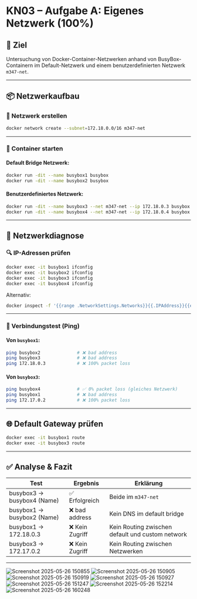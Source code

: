 # KN03 – Aufgabe A: Eigenes Netzwerk (100%)

## 🎯 Ziel
Untersuchung von Docker-Container-Netzwerken anhand von BusyBox-Containern im Default-Netzwerk und einem benutzerdefinierten Netzwerk `m347-net`.

---

## 📦 Netzwerkaufbau

### 🔧 Netzwerk erstellen
```bash
docker network create --subnet=172.18.0.0/16 m347-net
```

---

### 🧱 Container starten

#### Default Bridge Netzwerk:
```bash
docker run -dit --name busybox1 busybox
docker run -dit --name busybox2 busybox
```

#### Benutzerdefiniertes Netzwerk:
```bash
docker run -dit --name busybox3 --net m347-net --ip 172.18.0.3 busybox
docker run -dit --name busybox4 --net m347-net --ip 172.18.0.4 busybox
```

---

## 🧪 Netzwerkdiagnose

### 🔍 IP-Adressen prüfen
```bash
docker exec -it busybox1 ifconfig
docker exec -it busybox2 ifconfig
docker exec -it busybox3 ifconfig
docker exec -it busybox4 ifconfig
```

Alternativ:
```bash
docker inspect -f '{{range .NetworkSettings.Networks}}{{.IPAddress}}{{end}}' busybox1
```

---

### 📡 Verbindungstest (Ping)

#### Von `busybox1`:
```bash
ping busybox2              # ❌ bad address
ping busybox3              # ❌ bad address
ping 172.18.0.3            # ❌ 100% packet loss
```

#### Von `busybox3`:
```bash
ping busybox4              # ✅ 0% packet loss (gleiches Netzwerk)
ping busybox1              # ❌ bad address
ping 172.17.0.2            # ❌ 100% packet loss
```

---

## 🌐 Default Gateway prüfen
```bash
docker exec -it busybox1 route
docker exec -it busybox3 route
```

---

## ✅ Analyse & Fazit

| Test                                | Ergebnis         | Erklärung |
|-------------------------------------|------------------|-----------|
| busybox3 → busybox4 (Name)          | ✅ Erfolgreich   | Beide im `m347-net` |
| busybox1 → busybox2 (Name)          | ❌ bad address   | Kein DNS im default bridge |
| busybox1 → 172.18.0.3               | ❌ Kein Zugriff  | Kein Routing zwischen default und custom network |
| busybox3 → 172.17.0.2               | ❌ Kein Zugriff  | Kein Routing zwischen Netzwerken |

---

![Screenshot 2025-05-26 150855](https://github.com/user-attachments/assets/564f91aa-2706-4c40-953d-fdb4feb93348)
![Screenshot 2025-05-26 150905](https://github.com/user-attachments/assets/163f08a8-5107-4a35-b4ee-a36e088b55f9)
![Screenshot 2025-05-26 150919](https://github.com/user-attachments/assets/5e592564-d3d2-483c-a75f-ac8fce068a35)
![Screenshot 2025-05-26 150927](https://github.com/user-attachments/assets/d9c23d55-3a9e-4480-bcb5-710963010852)
![Screenshot 2025-05-26 151247](https://github.com/user-attachments/assets/c355312a-2270-4ef2-8916-967916770659)
![Screenshot 2025-05-26 152214](https://github.com/user-attachments/assets/e133fb80-0df2-4194-a2a6-2a61c556d2bf)
![Screenshot 2025-05-26 160248](https://github.com/user-attachments/assets/58d470e5-7ce7-477f-b49b-bdd6569d89aa)

